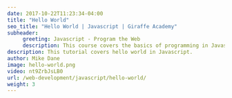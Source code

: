 ```yaml
---
date: 2017-10-22T11:23:34-04:00
title: "Hello World"
seo_title: "Hello World | Javascript | Giraffe Academy"
subheader:
     greeting: Javascript - Program the Web
     description: This course covers the basics of programming in Javascript. Work your way through the videos and we'll teach you everything you need to know to make your website more responsive!
description: This tutorial covers hello world in Javascript.
author: Mike Dane
image: hello-world.png
video: nt9ZrbJsLB0
url: /web-development/javascript/hello-world/
weight: 3
---
```

